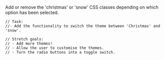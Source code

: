 Add or remove the 'christmas' or 'snow' CSS classes
depending on which option has been selected.

```
// Task:
//- Add the functionality to switch the theme between 'Christmas' and 'snow'.

// Stretch goals:
// - Add more themes!
// - Allow the user to customise the themes.
// - Turn the radio buttons into a toggle switch.
```